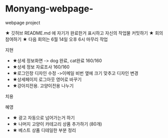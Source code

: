 # Monyang-webpage-
webpage project

★ 깃허브 README.md 에 자기가 완료한거 표시하고 자신의 작업물 커밋하기
★ 회의 참여하기
★ 다음 회의는 6월 14일 오후 6시 마무리 작업

지현
- ★상세 정보화면 -> dog 완료, cat완료 160/160
- ★상세 정보 자료조사 160/160
- ★로그인창 디자인 수정 ->이메일 비번 옆에 크기 맞추고 디자인 변경
- ★상세페이지 로그아웃 영어로 바꾸기
- ★강아지전용. 고양이전용 나누기

치용

혜영
- ★ 광고 자동으로 넘어가는거 하기
- ★ 나머지 고양이 카테고리 상품 추가하기 (80개)
- ★ 베스트 상품 디테일한 부분 정리
